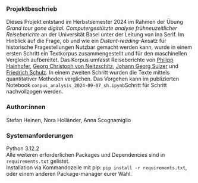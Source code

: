 ### Projektbeschrieb
Dieses Projekt entstand im Herbstsemester 2024 im Rahmen der Übung _Grand tour gone digital. Computergestützte analyse frühneuzeitlicher Reiseberichte_ an der Universität Basel unter der Leitung von Ina Serif. Im Hinblick auf die Frage, ob und wie ein _Distant-reading_-Ansatz für historische Fragestellungen Nutzbar gemacht werden kann, wurde in einem ersten Schritt ein Textkorpus zusammengestellt und für den maschinellen Vergleich aufbereitet. Das Korpus umfasst Reiseberichte von [Philipp Hainhofer](https://hainhofer.hab.de/), [Georg Christoph von Neitzschitz](https://www.deutschestextarchiv.de/book/show/neitschitz_reise_1666), [Johann Georg Sulzer](https://www.deutschestextarchiv.de/book/show/sulzer_reise_1780) und [Friedrich Schulz](https://www.deutschestextarchiv.de/book/show/schulz_reise0101_1795). In einem zweiten Schritt wurden die Texte mittels quantitativer Methoden verglichen. Das Vorgehen kann im publizierten Notebook `corpus_analysis_2024-09-07_sh.ipynb`Schritt für Schritt nachvollzogen werden.
### Author:innen
Stefan Heinen, Nora Holländer, Anna Scognamiglio
### Systemanforderungen
Python 3.12.2 <br>
Alle weiteren erforderlichen Packages und Dependencies sind in `requirements.txt` gelistet. <br>
Installation via Kommandozeile mit pip: `pip install -r requirements.txt`, oder einem anderen Package-manager eurer Wahl. 
